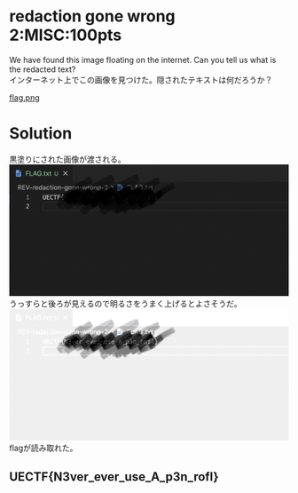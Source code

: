 # redaction gone wrong 2:MISC:100pts
We have found this image floating on the internet. Can you tell us what is the redacted text?  
インターネット上でこの画像を見つけた。隠されたテキストは何だろうか？  

[flag.png](flag.png)  

# Solution
黒塗りにされた画像が渡される。  
![flag.png](flag.png)  
うっすらと後ろが見えるので明るさをうまく上げるとよさそうだ。  
![flag.png](images/flag.png)  
flagが読み取れた。  

## UECTF{N3ver_ever_use_A_p3n_rofl}